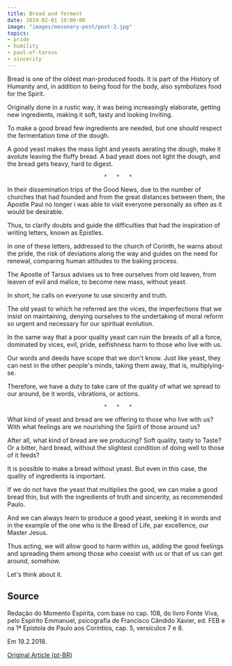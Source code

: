 ```yaml
---
title: Bread and ferment
date: 2019-02-01 19:00:00
image: "images/masonary-post/post-2.jpg"
topics: 
- pride
- humility
- paul-of-tarsus
- sincerity
---
```


Bread is one of the oldest man-produced foods. It is part of the
History of Humanity and, in addition to being food for the body, also symbolizes
food for the Spirit.

Originally done in a rustic way, it was being increasingly elaborate,
getting new ingredients, making it soft, tasty and looking
Inviting.

To make a good bread few ingredients are needed, but one should
respect the fermentation time of the dough.

A good yeast makes the mass light and yeasts aerating the dough, make it
avolute leaving the fluffy bread. A bad yeast does not light the dough, and the bread gets
heavy, hard to digest.

                                   *   *   *

In their dissemination trips of the Good News, due to the number of churches that
had founded and from the great distances between them, the Apostle Paul no longer
i was able to visit everyone personally as often as it would be desirable.

Thus, to clarify doubts and guide the difficulties that
had the inspiration of writing letters, known as Epistles.

In one of these letters, addressed to the church of Corinth, he warns about the
pride, the risk of deviations along the way and guides on the need for
renewal, comparing human attitudes to the baking process.

The Apostle of Tarsus advises us to free ourselves from old leaven, from leaven
of evil and malice, to become new mass, without yeast.

In short, he calls on everyone to use sincerity and truth.

The old yeast to which he referred are the vices, the imperfections that
we insist on maintaining, denying ourselves to the undertaking of moral reform so
urgent and necessary for our spiritual evolution.

In the same way that a poor quality yeast can ruin the breads of all
a force, dominated by vices, evil, pride, selfishness
harm to those who live with us.

Our words and deeds have scope that we don't know. Just like yeast,
they can nest in the other people's minds, taking them away, that is,
multiplying-se.

Therefore, we have a duty to take care of the quality of what we spread to our
around, be it words, vibrations, or actions.

                                   *   *   *

What kind of yeast and bread are we offering to those who live with us? With
what feelings are we nourishing the Spirit of those around us?

After all, what kind of bread are we producing? Soft quality, tasty to
Taste? Or a bitter, hard bread, without the slightest condition of doing well to those of it
feeds?

It is possible to make a bread without yeast. But even in this case, the quality of
ingredients is important.

If we do not have the yeast that multiplies the good, we can make a good bread
thin, but with the ingredients of truth and sincerity, as recommended
Paulo.

And we can always learn to produce a good yeast, seeking it in words and
in the example of the one who is the Bread of Life, par excellence, our Master Jesus.

Thus acting, we will allow good to harm within us, adding the good
feelings and spreading them among those who coexist with us or that of us
can get around, somehow.

Let's think about it.

## Source
Redação do Momento Espírita, com base no cap. 108,
do livro Fonte Viva, pelo Espírito Emmanuel, psicografia
de Francisco Cândido Xavier, ed. FEB e na
1ª Epístola de Paulo aos Coríntios, cap. 5, versículos 7 e 8.

Em 19.2.2018.

[Original Article (pt-BR)](http://momento.com.br/pt/ler_texto.php?id=5349)
